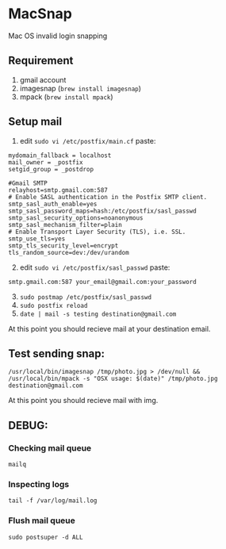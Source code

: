 # MacSnap
Mac OS invalid login snapping

## Requirement
1. gmail account
2. imagesnap (`brew install imagesnap`)
3. mpack (`brew install mpack`)

## Setup mail

1. edit `sudo vi /etc/postfix/main.cf` paste: 
```
mydomain_fallback = localhost
mail_owner = _postfix
setgid_group = _postdrop

#Gmail SMTP
relayhost=smtp.gmail.com:587
# Enable SASL authentication in the Postfix SMTP client.
smtp_sasl_auth_enable=yes
smtp_sasl_password_maps=hash:/etc/postfix/sasl_passwd
smtp_sasl_security_options=noanonymous
smtp_sasl_mechanism_filter=plain
# Enable Transport Layer Security (TLS), i.e. SSL.
smtp_use_tls=yes
smtp_tls_security_level=encrypt
tls_random_source=dev:/dev/urandom
```
2. edit `sudo vi /etc/postfix/sasl_passwd` paste:
```
smtp.gmail.com:587 your_email@gmail.com:your_password
```
3. `sudo postmap /etc/postfix/sasl_passwd`
4. `sudo postfix reload`
5. `date | mail -s testing destination@gmail.com`

At this point you should recieve mail at your destination email.

## Test sending snap:
```
/usr/local/bin/imagesnap /tmp/photo.jpg > /dev/null && /usr/local/bin/mpack -s "OSX usage: $(date)" /tmp/photo.jpg destination@gmail.com
```

At this point you should recieve mail with img.

## DEBUG:

### Checking mail queue

`mailq`

### Inspecting logs

`tail -f /var/log/mail.log`

### Flush mail queue

`sudo postsuper -d ALL`



